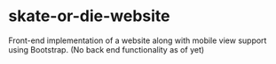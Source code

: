 # skate-or-die-website
Front-end implementation of a website along with mobile view support using Bootstrap. (No back end functionality as of yet)
